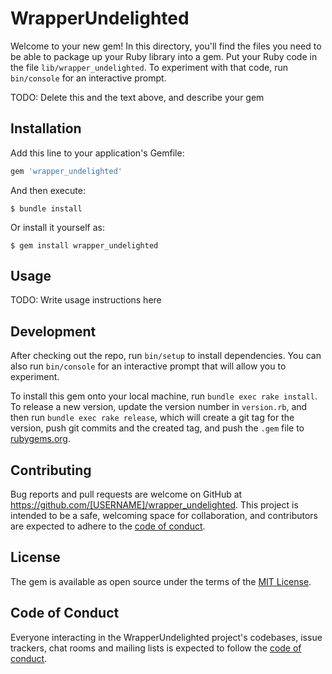 # WrapperUndelighted

Welcome to your new gem! In this directory, you'll find the files you need to be able to package up your Ruby library into a gem. Put your Ruby code in the file `lib/wrapper_undelighted`. To experiment with that code, run `bin/console` for an interactive prompt.

TODO: Delete this and the text above, and describe your gem

## Installation

Add this line to your application's Gemfile:

```ruby
gem 'wrapper_undelighted'
```

And then execute:

    $ bundle install

Or install it yourself as:

    $ gem install wrapper_undelighted

## Usage

TODO: Write usage instructions here

## Development

After checking out the repo, run `bin/setup` to install dependencies. You can also run `bin/console` for an interactive prompt that will allow you to experiment.

To install this gem onto your local machine, run `bundle exec rake install`. To release a new version, update the version number in `version.rb`, and then run `bundle exec rake release`, which will create a git tag for the version, push git commits and the created tag, and push the `.gem` file to [rubygems.org](https://rubygems.org).

## Contributing

Bug reports and pull requests are welcome on GitHub at https://github.com/[USERNAME]/wrapper_undelighted. This project is intended to be a safe, welcoming space for collaboration, and contributors are expected to adhere to the [code of conduct](https://github.com/[USERNAME]/wrapper_undelighted/blob/main/CODE_OF_CONDUCT.md).

## License

The gem is available as open source under the terms of the [MIT License](https://opensource.org/licenses/MIT).

## Code of Conduct

Everyone interacting in the WrapperUndelighted project's codebases, issue trackers, chat rooms and mailing lists is expected to follow the [code of conduct](https://github.com/[USERNAME]/wrapper_undelighted/blob/main/CODE_OF_CONDUCT.md).
